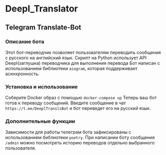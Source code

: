 # Deepl_Translator
## Telegram Translate-Bot

### Описание бота


Этот бот-переводчик позволяет пользователям переводить сообщения с русского на английский язык. Скрипт на Python использует API Deepl(заглушка) переводчика для выполнения перевода
Бот написан с использованием библиотеки ```aiogram```, которая поддерживает асинхронность.

### Установка и использование

Соберите Docker образ с помощью ```docker-compose up``` 
Теперь ваш бот готов к переводу сообщений. Введите сообщение в чат ```https://t.me/DeeplTranslsBot``` и бот переведет его на русский язык.

### Дополнительные функции
Зависимости для работы телеграм бота зафиксированы с использованием библиотеки ```poetry```.
При написании боту сообщения ```/admin``` можно посмотреть историю переводов отдельно выбранного пользователя. 
